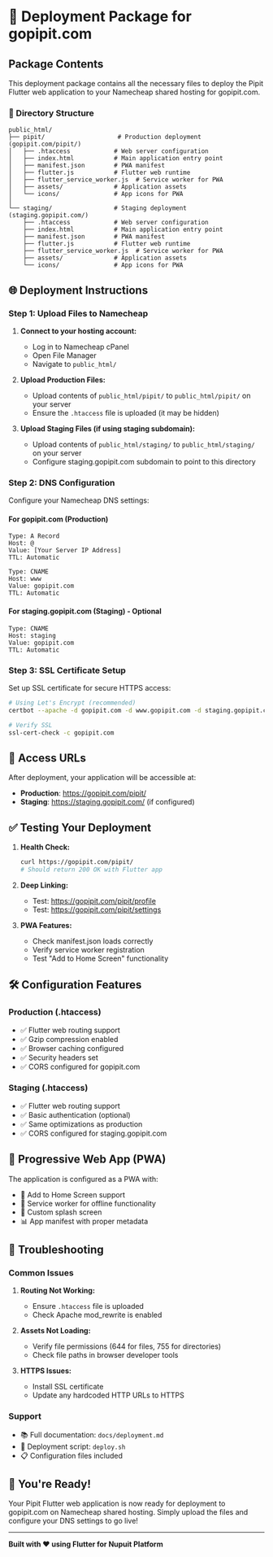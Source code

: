 # 🚀 Deployment Package for gopipit.com

## Package Contents

This deployment package contains all the necessary files to deploy the Pipit Flutter web application to your Namecheap shared hosting for gopipit.com.

### 📁 Directory Structure

```
public_html/
├── pipit/                    # Production deployment (gopipit.com/pipit/)
│   ├── .htaccess            # Web server configuration
│   ├── index.html           # Main application entry point
│   ├── manifest.json        # PWA manifest
│   ├── flutter.js           # Flutter web runtime
│   ├── flutter_service_worker.js  # Service worker for PWA
│   ├── assets/              # Application assets
│   └── icons/               # App icons for PWA
│
└── staging/                 # Staging deployment (staging.gopipit.com/)
    ├── .htaccess            # Web server configuration
    ├── index.html           # Main application entry point  
    ├── manifest.json        # PWA manifest
    ├── flutter.js           # Flutter web runtime
    ├── flutter_service_worker.js  # Service worker for PWA
    ├── assets/              # Application assets
    └── icons/               # App icons for PWA
```

## 🌐 Deployment Instructions

### Step 1: Upload Files to Namecheap

1. **Connect to your hosting account:**
   - Log in to Namecheap cPanel
   - Open File Manager
   - Navigate to `public_html/`

2. **Upload Production Files:**
   - Upload contents of `public_html/pipit/` to `public_html/pipit/` on your server
   - Ensure the `.htaccess` file is uploaded (it may be hidden)

3. **Upload Staging Files (if using staging subdomain):**
   - Upload contents of `public_html/staging/` to `public_html/staging/` on your server
   - Configure staging.gopipit.com subdomain to point to this directory

### Step 2: DNS Configuration

Configure your Namecheap DNS settings:

#### For gopipit.com (Production)
```
Type: A Record
Host: @
Value: [Your Server IP Address]
TTL: Automatic

Type: CNAME  
Host: www
Value: gopipit.com
TTL: Automatic
```

#### For staging.gopipit.com (Staging) - Optional
```
Type: CNAME
Host: staging
Value: gopipit.com
TTL: Automatic
```

### Step 3: SSL Certificate Setup

Set up SSL certificate for secure HTTPS access:

```bash
# Using Let's Encrypt (recommended)
certbot --apache -d gopipit.com -d www.gopipit.com -d staging.gopipit.com

# Verify SSL
ssl-cert-check -c gopipit.com
```

## 🔗 Access URLs

After deployment, your application will be accessible at:

- **Production**: https://gopipit.com/pipit/
- **Staging**: https://staging.gopipit.com/ (if configured)

## ✅ Testing Your Deployment

1. **Health Check:**
   ```bash
   curl https://gopipit.com/pipit/
   # Should return 200 OK with Flutter app
   ```

2. **Deep Linking:**
   - Test: https://gopipit.com/pipit/profile
   - Test: https://gopipit.com/pipit/settings

3. **PWA Features:**
   - Check manifest.json loads correctly
   - Verify service worker registration
   - Test "Add to Home Screen" functionality

## 🛠️ Configuration Features

### Production (.htaccess)
- ✅ Flutter web routing support
- ✅ Gzip compression enabled
- ✅ Browser caching configured
- ✅ Security headers set
- ✅ CORS configured for gopipit.com

### Staging (.htaccess)
- ✅ Flutter web routing support
- ✅ Basic authentication (optional)
- ✅ Same optimizations as production
- ✅ CORS configured for staging.gopipit.com

## 📱 Progressive Web App (PWA)

The application is configured as a PWA with:
- 📱 Add to Home Screen support
- 🔄 Service worker for offline functionality
- 🎨 Custom splash screen
- 📊 App manifest with proper metadata

## 🚨 Troubleshooting

### Common Issues

1. **Routing Not Working:**
   - Ensure `.htaccess` file is uploaded
   - Check Apache mod_rewrite is enabled

2. **Assets Not Loading:**
   - Verify file permissions (644 for files, 755 for directories)
   - Check file paths in browser developer tools

3. **HTTPS Issues:**
   - Install SSL certificate
   - Update any hardcoded HTTP URLs to HTTPS

### Support

- 📚 Full documentation: `docs/deployment.md`
- 🔧 Deployment script: `deploy.sh`
- 📋 Configuration files included

## 🎉 You're Ready!

Your Pipit Flutter web application is now ready for deployment to gopipit.com on Namecheap shared hosting. Simply upload the files and configure your DNS settings to go live!

---

**Built with ❤️ using Flutter for Nupuit Platform**